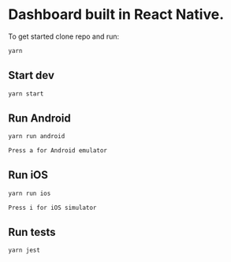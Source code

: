 # Dashboard built in React Native.

To get started clone repo and run: 

```bash
yarn
```
## Start dev

```bash
yarn start
```

## Run Android

```bash
yarn run android

Press a for Android emulator
```

## Run iOS

```bash
yarn run ios

Press i for iOS simulator
```

## Run tests

```bash
yarn jest
```
